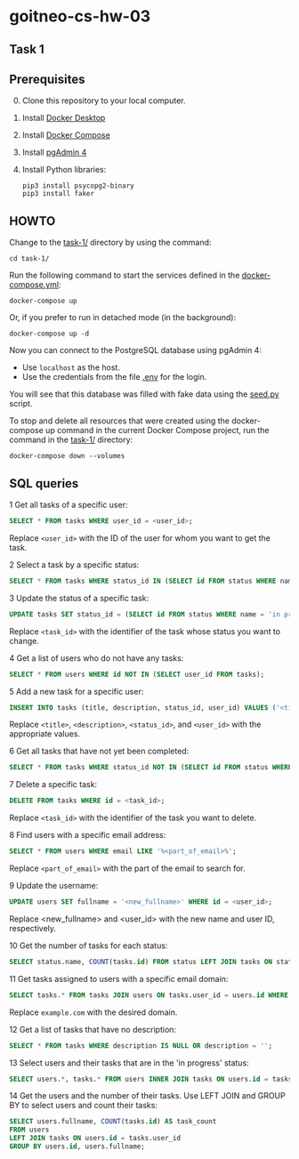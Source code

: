 # goitneo-cs-hw-03

## Task 1

## Prerequisites

0. Clone this repository to your local computer.
1. Install [Docker Desktop](https://www.docker.com/products/docker-desktop/)
2. Install [Docker Compose](https://docs.docker.com/compose/install/)
3. Install [pgAdmin 4](https://www.pgadmin.org/download/)
4. Install Python libraries:

   ```shell
   pip3 install psycopg2-binary
   pip3 install faker
   ```

## HOWTO

Change to the [task-1/](task-1/) directory by using the command:

   ```shell
   cd task-1/
   ```

Run the following command to start the services defined in the [docker-compose.yml](task-1/docker-compose.yaml):

```shell
docker-compose up
```

Or, if you prefer to run in detached mode (in the background):

```shell
docker-compose up -d
```

Now you can connect to the PostgreSQL database using pgAdmin 4:

- Use `localhost` as the host.
- Use the credentials from the file [.env](task-1/.env) for the login.

You will see that this database was filled with fake data using the [seed.py](task-1/scripts/seed.py) script.

To stop and delete all resources that were created using the docker-compose up command in the current Docker Compose project, run the command in the [task-1/](task-1/) directory:

```shell
docker-compose down --volumes
```

## SQL queries

1 Get all tasks of a specific user:

```sql
SELECT * FROM tasks WHERE user_id = <user_id>;
```

Replace `<user_id>` with the ID of the user for whom you want to get the task.

2 Select a task by a specific status:

```sql
SELECT * FROM tasks WHERE status_id IN (SELECT id FROM status WHERE name = 'new');
```

3 Update the status of a specific task:

```sql
UPDATE tasks SET status_id = (SELECT id FROM status WHERE name = 'in progress') WHERE id = <task_id>;
```

Replace `<task_id>` with the identifier of the task whose status you want to change.

4 Get a list of users who do not have any tasks:

```sql
SELECT * FROM users WHERE id NOT IN (SELECT user_id FROM tasks);
```

5 Add a new task for a specific user:

```sql
INSERT INTO tasks (title, description, status_id, user_id) VALUES ('<title>', '<description>', <status_id>, <user_id>);
```

Replace `<title>`, `<description>`, `<status_id>`, and `<user_id>` with the appropriate values.

6 Get all tasks that have not yet been completed:

```sql
SELECT * FROM tasks WHERE status_id NOT IN (SELECT id FROM status WHERE name = 'completed');
```

7 Delete a specific task:

```sql
DELETE FROM tasks WHERE id = <task_id>;
```

Replace `<task_id>` with the identifier of the task you want to delete.

8 Find users with a specific email address:

```sql
SELECT * FROM users WHERE email LIKE '%<part_of_email>%';
```

Replace `<part_of_email>` with the part of the email to search for.

9 Update the username:

```sql
UPDATE users SET fullname = '<new_fullname>' WHERE id = <user_id>;
```

Replace <new_fullname> and <user_id> with the new name and user ID, respectively.

10 Get the number of tasks for each status:

```sql
SELECT status.name, COUNT(tasks.id) FROM status LEFT JOIN tasks ON status.id = tasks.status_id GROUP BY status.name;
```

11 Get tasks assigned to users with a specific email domain:

```sql
SELECT tasks.* FROM tasks JOIN users ON tasks.user_id = users.id WHERE users.email LIKE '%@example.com';
```

Replace `example.com` with the desired domain.

12 Get a list of tasks that have no description:

```sql
SELECT * FROM tasks WHERE description IS NULL OR description = '';
```

13 Select users and their tasks that are in the 'in progress' status:

```sql
SELECT users.*, tasks.* FROM users INNER JOIN tasks ON users.id = tasks.user_id WHERE tasks.status_id = (SELECT id FROM status WHERE name = '
```

14 Get the users and the number of their tasks. Use LEFT JOIN and GROUP BY to select users and count their tasks:

```sql
SELECT users.fullname, COUNT(tasks.id) AS task_count
FROM users
LEFT JOIN tasks ON users.id = tasks.user_id
GROUP BY users.id, users.fullname;
```
